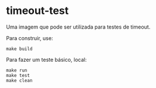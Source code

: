 # timeout-test

Uma imagem que pode ser utilizada para testes de timeout.

Para construir, use:

```
make build
```

Para fazer um teste básico, local:

```
make run
make test
make clean
```